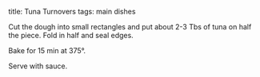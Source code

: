 title: Tuna Turnovers
tags: main dishes

Cut the dough into small rectangles and put about 2-3 Tbs of tuna on half the piece.  Fold in half and seal edges.

Bake for 15 min at 375°.

Serve with sauce.
